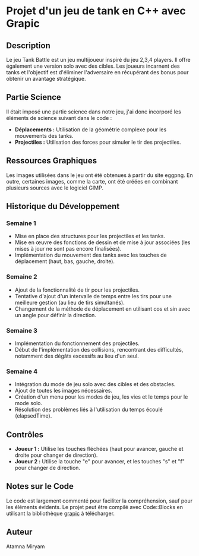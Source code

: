 # Projet d'un jeu de tank en C++ avec Grapic

## Description
Le jeu Tank Battle est un jeu multijoueur inspiré du jeu 2,3,4 players. Il offre également une version solo avec des cibles. Les joueurs incarnent des tanks et l'objectif est d'éliminer l'adversaire en récupérant des bonus pour obtenir un avantage stratégique.

## Partie Science
Il était imposé une partie science dans notre jeu, j'ai donc incorporé les éléments de science suivant dans le code :
- **Déplacements :** Utilisation de la géométrie complexe pour les mouvements des tanks.
- **Projectiles :** Utilisation des forces pour simuler le tir des projectiles.

## Ressources Graphiques
Les images utilisées dans le jeu ont été obtenues à partir du site eggpng. En outre, certaines images, comme la carte, ont été créées en combinant plusieurs sources avec le logiciel GIMP.

## Historique du Développement

### Semaine 1
- Mise en place des structures pour les projectiles et les tanks.
- Mise en œuvre des fonctions de dessin et de mise à jour associées (les mises à jour ne sont pas encore finalisées).
- Implémentation du mouvement des tanks avec les touches de déplacement (haut, bas, gauche, droite).

### Semaine 2
- Ajout de la fonctionnalité de tir pour les projectiles.
- Tentative d'ajout d'un intervalle de temps entre les tirs pour une meilleure gestion (au lieu de tirs simultanés).
- Changement de la méthode de déplacement en utilisant cos et sin avec un angle pour définir la direction.

### Semaine 3
- Implémentation du fonctionnement des projectiles.
- Début de l'implémentation des collisions, rencontrant des difficultés, notamment des dégâts excessifs au lieu d'un seul.

### Semaine 4
- Intégration du mode de jeu solo avec des cibles et des obstacles.
- Ajout de toutes les images nécessaires.
- Création d'un menu pour les modes de jeu, les vies et le temps pour le mode solo.
- Résolution des problèmes liés à l'utilisation du temps écoulé (elapsedTime).

## Contrôles
- **Joueur 1 :** Utilise les touches fléchées (haut pour avancer, gauche et droite pour changer de direction).
- **Joueur 2 :** Utilise la touche "e" pour avancer, et les touches "s" et "f" pour changer de direction.

## Notes sur le Code
Le code est largement commenté pour faciliter la compréhension, sauf pour les éléments évidents.
Le projet peut être compilé avec Code::Blocks en utilisant la bibliothèque [grapic](https://perso.liris.cnrs.fr/alexandre.meyer/grapic/html/) à télécharger.

## Auteur
Atamna Miryam

